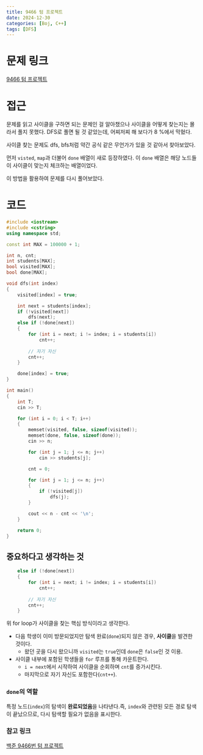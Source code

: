 ```yaml
---
title: 9466 텀 프로젝트
date: 2024-12-30
categories: [Boj, C++]
tags: [DFS]
---
```

# 문제 링크

[9466 텀 프로젝트](https://www.acmicpc.net/problem/9466)

# 접근

문제를 읽고 사이클을 구하면 되는 문제인 걸 알아챘으나 사이클을 어떻게 찾는지는 몰라서 풀지 못했다. DFS로 풀면 될 것 같았는데, 어찌저찌 해 보다가 8 %에서 막혔다. 

사이클 찾는 문제도 dfs, bfs처럼 약간 공식 같은 무언가가 있을 것 같아서 찾아보았다.

먼저 `visted`, `map`과 더불어 `done` 배열이 새로 등장하였다. 이 `done` 배열은 해당 노드들이 사이클이 맞는지 체크하는 배열이었다.

이 방법을 활용하여 문제를 다시 풀어보았다.

# 코드

```cpp
#include <iostream>
#include <cstring>
using namespace std;

const int MAX = 100000 + 1;

int n, cnt;
int students[MAX];
bool visited[MAX];
bool done[MAX];

void dfs(int index)
{
    visited[index] = true;

    int next = students[index];
    if (!visited[next])
        dfs(next);
    else if (!done[next])
    {
        for (int i = next; i != index; i = students[i])
            cnt++;
            
        // 자기 자신
        cnt++;
    }

    done[index] = true;
}

int main()
{
    int T;
    cin >> T;

    for (int i = 0; i < T; i++)
    {
        memset(visited, false, sizeof(visited));
        memset(done, false, sizeof(done));
        cin >> n;

        for (int j = 1; j <= n; j++)
            cin >> students[j];

        cnt = 0;

        for (int j = 1; j <= n; j++)
        {
            if (!visited[j])
                dfs(j);
        }

        cout << n - cnt << '\n';
    }

    return 0;
}
```

## 중요하다고 생각하는 것

```cpp
    else if (!done[next])
    {
        for (int i = next; i != index; i = students[i])
            cnt++;
            
        // 자기 자신
        cnt++;
    }

```

위 for loop가 사이클을 찾는 핵심 방식이라고 생각한다. 

- 다음 학생이 이미 방문되었지만 탐색 완료(`done`)되지 않은 경우, **사이클**을 발견한 것이다.
    - 왔던 곳을 다시 왔으니까 `visited`는 `true`인데 `done`은 `false`인 것 이용.
- 사이클 내부에 포함된 학생들을 `for` 루프를 통해 카운트한다.
    - `i = next`에서 시작하여 사이클을 순회하며 `cnt`를 증가시킨다.
    - 마지막으로 자기 자신도 포함한다(`cnt++`).

### `done`의 역할

특정 노드(`index`)의 탐색이 **완료되었음**을 나타낸다.즉, `index`와 관련된 모든 경로 탐색이 끝났으므로, 다시 탐색할 필요가 없음을 표시한다.

### 참고 링크

[백준 9466번 텀 프로젝트](https://jaimemin.tistory.com/674)